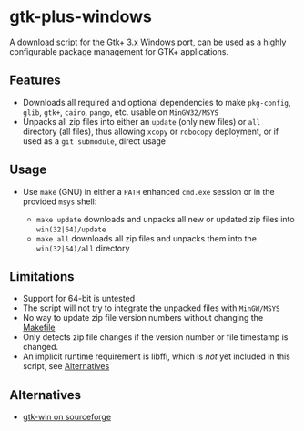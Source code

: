 gtk-plus-windows
================

A [download script](Makefile) for the Gtk+ 3.x Windows port, can be used as a highly configurable
package management for GTK+ applications.

## Features

 * Downloads all required and optional dependencies to make
   `pkg-config`, `glib`, `gtk+`, `cairo`, `pango`, etc. usable on `MinGW32/MSYS`
 * Unpacks all zip files into either an `update` (only new files) or `all` directory (all files),
   thus allowing `xcopy` or `robocopy` deployment, or if used as a `git submodule`, direct usage

## Usage

 * Use `make` (GNU) in either a `PATH` enhanced `cmd.exe` session or in the provided `msys` shell:
 
   * `make update` downloads and unpacks all new or updated zip files into `win(32|64)/update`
   * `make all` downloads all zip files and unpacks them into the `win(32|64)/all` directory

## Limitations

 * Support for 64-bit is untested
 * The script will not try to integrate the unpacked files with `MinGW/MSYS`
 * No way to update zip file version numbers without changing the [Makefile](Makefile)
 * Only detects zip file changes if the version number or file timestamp is changed.
 * An implicit runtime requirement is libffi, which is *not* yet included in this script,
   see [Alternatives](#alternatives)

## Alternatives

 * [gtk-win on sourceforge](http://sourceforge.net/projects/gtk-win/)
